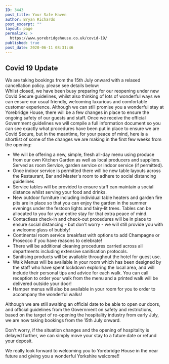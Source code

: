 ```yaml
---
ID: 3443
post_title: Your Safe Haven
author: Bryan Richards
post_excerpt: ""
layout: page
permalink: >
  https://www.yorebridgehouse.co.uk/covid-19/
published: true
post_date: 2020-06-11 08:31:46
---
```

<div class="section-title section-title-followed-by-content covid-head"><h2>Covid 19 Update</h2>
We are taking bookings from the 15th July onward with a relaxed cancellation policy.
please see details below:
</div>
Whilst closed, we have been busy preparing for our reopening under new Covid Secure guidelines, whilst also thinking of lots of wonderful ways we can ensure our usual friendly, welcoming luxurious and comfortable customer experience. Although we can still promise you a wonderful stay at Yorebridge House, there will be a few changes in place to ensure the ongoing safety of our guests and staff. Once we receive the official Government guidelines we will compile a full information document so you can see exactly what procedures have been put in place to ensure we are Covid Secure, but in the meantime, for your peace of mind, here is a shortlist of some of the changes we are making in the first few weeks from the opening:
<ul>
 	<li>We will be offering a new, simple, fresh all-day menu using produce from our own Kitchen Garden as well as local producers and suppliers. Served as room Service, garden service or indoor service (if permitted).</li>
 	<li>Once indoor service is permitted there will be new table layouts across the Restaurant, Bar and Master's room to adhere to social distancing guidelines</li>
 	<li>Service tables will be provided to ensure staff can maintain a social distance whilst serving your food and drinks.</li>
 	<li>New outdoor furniture including individual table heaters and garden fire pits are in place so that you can enjoy the garden in the summer evenings under the festoon lights and fairy-lit trees. Tables can be allocated to you for your entire stay for that extra peace of mind.</li>
 	<li>Contactless check-in and check-out procedures will be in place to ensure social distancing - but don't worry - we will still provide you with a welcome glass of bubbly!</li>
 	<li>Continental room service breakfast with options to add Champagne or Prosecco if you have reasons to celebrate!</li>
 	<li>There will be additional cleaning procedures carried across all departments including extensive sanitisation protocols.</li>
 	<li>Sanitising products will be available throughout the hotel for guest use.</li>
 	<li>Walk Menus will be available in your room which has been designed by the staff who have spent lockdown exploring the local area, and will include their personal tips and advice for each walk. You can call reception to order your walk from the menu and a printed walk will be delivered outside your door!</li>
 	<li>Hamper menus will also be available in your room for you to order to accompany the wonderful walks!</li>
</ul>
Although we are still awaiting an official date to be able to open our doors, and official guidelines from the Government on safety and restrictions, based on the target of re-opening the hospitality industry from early July, we are now taking bookings from the 15th July onward.

Don't worry, if the situation changes and the opening of hospitality is delayed further, we can simply move your stay to a future date or refund your deposit.

We really look forward to welcoming you to Yorebridge House in the near future and giving you a wonderful Yorkshire welcome!!